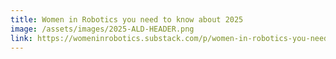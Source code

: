 ```yaml
---
title: Women in Robotics you need to know about 2025
image: /assets/images/2025-ALD-HEADER.png
link: https://womeninrobotics.substack.com/p/women-in-robotics-you-need-to-know
---
```


